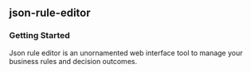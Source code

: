 ## json-rule-editor

### Getting Started

Json rule editor is an unornamented web interface tool to manage your business rules and decision outcomes.
